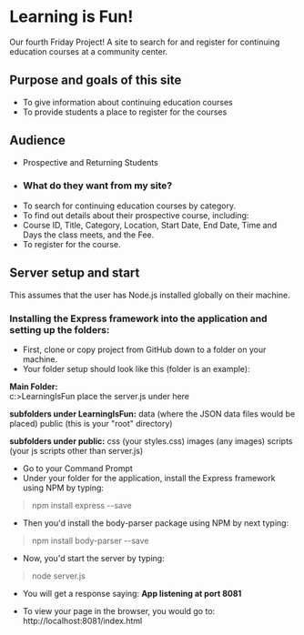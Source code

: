 # Learning is Fun!
Our fourth Friday Project! A site to search for and register for continuing education courses at a community center.

## Purpose and goals of this site
- To give information about continuing education courses
- To provide students a place to register for the courses

## Audience
- Prospective and Returning Students  
- ### What do they want from my site?
- To search for continuing education courses by category.
- To find out details about their prospective course, including:
- Course ID, Title, Category, Location, Start Date, End Date, Time and Days the class meets, and the Fee.
- To register for the course.

## Server setup and start
This assumes that the user has Node.js installed globally on their machine.

### Installing the Express framework into the application and setting up the folders:

- First, clone or copy project from GitHub down to a folder on your machine.  
- Your folder setup should look like this (folder is an example):

**Main Folder:**  
c:>LearningIsFun
place the server.js under here

**subfolders under LearningIsFun:**
data (where the JSON data files would be placed)
public (this is your "root" directory)

**subfolders under public:**
css (your styles.css)
images (any images)
scripts (your js scripts other than server.js)

- Go to your Command Prompt
- Under your folder for the application, install the Express framework using NPM by typing:
> npm install express --save <enter>

- Then you'd install the body-parser package using NPM by next typing:
> npm install body-parser --save <enter>

- Now, you'd start the server by typing:
> node server.js <enter>

- You will get a response saying:
**App listening at port 8081**

- To view your page in the browser, you would go to:
http://localhost:8081/index.html


